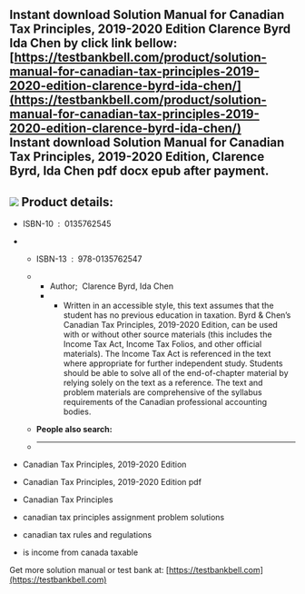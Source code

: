 Instant download **Solution Manual for Canadian Tax Principles, 2019-2020 Edition Clarence Byrd Ida Chen** by click link bellow:  
[https://testbankbell.com/product/solution-manual-for-canadian-tax-principles-2019-2020-edition-clarence-byrd-ida-chen/](https://testbankbell.com/product/solution-manual-for-canadian-tax-principles-2019-2020-edition-clarence-byrd-ida-chen/)  
**Instant download Solution Manual for Canadian Tax Principles, 2019-2020 Edition, Clarence Byrd, Ida Chen pdf docx epub after payment.**
-----------------------------------------------------------------------------------------------------------------------------------------


![](https://testbankbell.com/wp-content/uploads/2023/05/9780135762547_SolutionManual.jpg)
**Product details:**
--------------------


* ISBN-10 ‏ : ‎ 0135762545
* * ISBN-13 ‏ : ‎ 978-0135762547
  * * Author;  Clarence Byrd, Ida Chen
    * * Written in an accessible style, this text assumes that the student has no previous education in taxation. Byrd & Chen’s Canadian Tax Principles, 2019-2020 Edition, can be used with or without other source materials (this includes the Income Tax Act, Income Tax Folios, and other official materials). The Income Tax Act is referenced in the text where appropriate for further independent study. Students should be able to solve all of the end-of-chapter material by relying solely on the text as a reference. The text and problem materials are comprehensive of the syllabus requirements of the Canadian professional accounting bodies.
     
  * **People also search:**
  * -----------------------
 
* Canadian Tax Principles, 2019-2020 Edition

* Canadian Tax Principles, 2019-2020 Edition pdf

* Canadian Tax Principles

* canadian tax principles assignment problem solutions

* canadian tax rules and regulations

* is income from canada taxable

 Get more solution manual or test bank at: [https://testbankbell.com](https://testbankbell.com)
